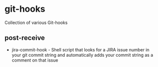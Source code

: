 git-hooks
=========

Collection of various Git-hooks

post-receive
---------
* jira-commit-hook - Shell script that looks for a JIRA issue number in your git commit string and automatically adds your commit string as a comment on that issue

